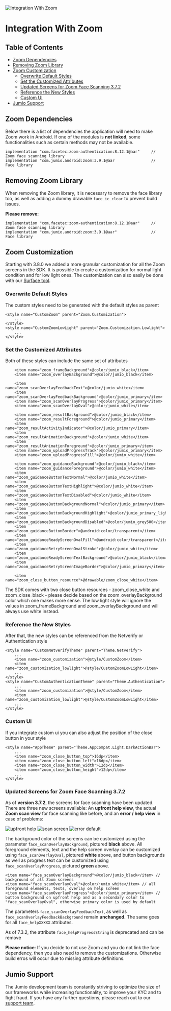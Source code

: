 ![Integration With Zoom](images/jumio_feature_graphic.jpg)

# Integration With Zoom

## Table of Contents
- [Zoom Dependencies](#zoom-dependencies)
- [Removing Zoom Library](#removing-zoom-library)
- [Zoom Customization](#Zoom-customization)
  - [Overwrite Default Styles](#overwrite-default-styles)
  - [Set the Customized Attributes](#set-the-customized-attributes)
  - [Updated Screens for Zoom Face Scanning 3.7.2](#updated-screens-for-zoom-face-scanning-3.7.2)
  - [Reference the New Styles](#reference-the-new-styles)
  - [Custom UI](#custom-ui)
- [Jumio Support](#jumio-support)

## Zoom Dependencies
Below there is a list of dependencies the application will need to make Zoom work in Android. If one of the modules is __not linked__, some functionalities such as certain methods may not be available.
```
implementation "com.facetec:zoom-authentication:8.12.1@aar"     // Zoom face scanning library
implementation "com.jumio.android:zoom:3.9.1@aar                // Face library
```

## Removing Zoom Library
 When removing the Zoom library, it is necessary to remove the face library too, as well as adding a dummy drawable `face_ic_clear` to prevent build issues.

 __Please remove:__
```
implementation "com.facetec:zoom-authentication:8.12.1@aar"     // Zoom face scanning library  
implementation "com.jumio.android:zoom:3.9.1@aar"               // Face library
```

## Zoom Customization
Starting with 3.8.0 we added a more granular customization for all the Zoom screens in the SDK. It is possible to create a customization for normal light condition and for low light ones. The customization can also easily be done with our [Surface tool](https://jumio.github.io/surface-android/).

### Overwrite Default Styles
The custom styles need to be generated with the default styles as parent
```
<style name="CustomZoom" parent="Zoom.Customization">
    ...
</style>
<style name="CustomZoomLowLight" parent="Zoom.Customization.Lowlight">
    ...
</style>
```

### Set the Customized Attributes
Both of these styles can include the same set of attributes
```
    <item name="zoom_frameBackground">@color/jumio_black</item>
    <item name="zoom_overlayBackground">@color/jumio_black</item>

    <item name="zoom_scanOverlayFeedbackText">@color/jumio_white</item>
    <item name="zoom_scanOverlayFeedbackBackground">@color/jumio_primary</item>
    <item name="zoom_scanOverlayProgress">@color/jumio_primary</item>
    <item name="zoom_scanOverlayOval">@color/jumio_white</item>

    <item name="zoom_resultBackground">@color/jumio_black</item>
    <item name="zoom_resultForeground">@color/jumio_primary</item>
    <item name="zoom_resultActivityIndicator">@color/jumio_primary</item>
    <item name="zoom_resultAnimationBackground">@color/jumio_white</item>
    <item name="zoom_resultAnimationForeground">@color/jumio_primary</item>
    <item name="zoom_uploadProgressTrack">@color/jumio_primary</item>
    <item name="zoom_uploadProgressFill">@color/jumio_white</item>

    <item name="zoom_guidanceBackground">@color/jumio_black</item>
    <item name="zoom_guidanceForeground">@color/jumio_white</item>
    <item name="zoom_guidanceButtonTextNormal">@color/jumio_white</item>
    <item name="zoom_guidanceButtonTextHighlight">@color/jumio_white</item>
    <item name="zoom_guidanceButtonTextDisabled">@color/jumio_white</item>
    <item name="zoom_guidanceButtonBackgroundNormal">@color/jumio_primary</item>
    <item name="zoom_guidanceButtonBackgroundHighlight">@color/jumio_primary_light</item>
    <item name="zoom_guidanceButtonBackgroundDisabled">@color/jumio_grey500</item>
    <item name="zoom_guidanceButtonBorder">@android:color/transparent</item>
    <item name="zoom_guidanceReadyScreenOvalFill">@android:color/transparent</item>
    <item name="zoom_guidanceRetryScreenOvalStroke">@color/jumio_white</item>
    <item name="zoom_guidanceReadyScreenTextBackground">@color/jumio_black</item>
    <item name="zoom_guidanceRetryScreenImageBorder">@color/jumio_primary</item>

    <item name="zoom_close_button_resource">@drawable/zoom_close_white</item>
```
The SDK comes with two close button resources - zoom_close_white and zoom_close_black - please decide based on the zoom_overlayBackground color which one makes more sense. The low light style will ignore the values in zoom_frameBackground and zoom_overlayBackground and will always use white instead.

### Reference the New Styles
After that, the new styles can be referenced from the Netverify or Authentication style
```
<style name="CustomNetverifyTheme" parent="Theme.Netverify">
    ...
    <item name="zoom_customization">@style/CustomZoom</item>
    <item name="zoom_customization_lowlight">@style/CustomZoomLowLight</item>
    ...
</style>
<style name="CustomAuthenticationTheme" parent="Theme.Authentication">
    ...
    <item name="zoom_customization">@style/CustomZoom</item>
    <item name="zoom_customization_lowlight">@style/CustomZoomLowLight</item>
    ...
</style>
```

### Custom UI
If you integrate custom ui you can also adjust the position of the close button in your style
```
<style name="AppTheme" parent="Theme.AppCompat.Light.DarkActionBar">
    ...
    <item name="zoom_close_button_top">16dp</item>
    <item name="zoom_close_button_left">16dp</item>
    <item name="zoom_close_button_width">12dp</item>
    <item name="zoom_close_button_height">12dp</item>
    ...
</style>
```

### Updated Screens for Zoom Face Scanning 3.7.2
As of __version 3.7.2__, the screens for face scanning have been updated. There are three new screens available: An __upfront help view__, the actual __Zoom scan view__ for face scanning like before, and an __error / help view__ in case of problems:

![upfront help](images/images_zoom_update/upfront_help.png)  ![scan screen](images/images_zoom_update/scan_screen.png)  ![error default](images/images_zoom_update/error_help_default_blurred.jpg)

The background color of the screens can be customized using the parameter `face_scanOverlayBackground`, pictured __black__ above. All foreground elements, text and the help screen overlay can be customized using `face_scanOverlayOval`, pictured __white__ above, and button backgrounds as well as progress text can be customized using `face_scanOverlayProgress`, pictured __green__ above.
```
<item name="face_scanOverlayBackground">@color/jumio_black</item> // background of all Zoom screens
<item name="face_scanOverlayOval">@color/jumio_white</item> // all foreground elements, texts, overlay on help screen
<item name="face_scanOverlayProgress">@color/jumio_primary</item> // button background on upfront help and as a secondary color to "face_scanOverlayOval", otherwise primary color is used by default
```

The parameters `face_scanOverlayFeedbackText`, as well as `face_scanOverlayFeedbackBackground` remain __unchanged.__ The same goes for all `face_helpXXXXX` attributes.

As of 7.3.2, the attribute `face_helpProgressString` is deprecated and can be remove

__Please notice__: If you decide to not use Zoom and you do not link the face dependency, then you also need to remove the customizations. Otherwise build erros will occur due to missing attribute definitions.

## Jumio Support
The Jumio development team is constantly striving to optimize the size of our frameworks while increasing functionality, to improve your KYC and to fight fraud. If you have any further questions, please reach out to our [support team](mailto:support@jumio.com).
